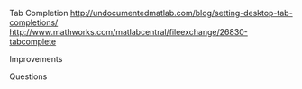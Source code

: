 Tab Completion
http://undocumentedmatlab.com/blog/setting-desktop-tab-completions/
http://www.mathworks.com/matlabcentral/fileexchange/26830-tabcomplete

Improvements

Questions